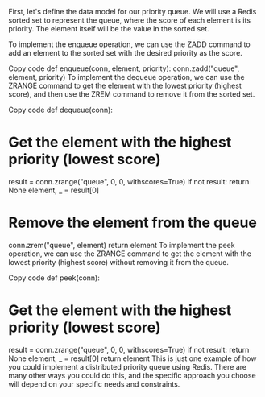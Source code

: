 First, let's define the data model for our priority queue. We will use a Redis sorted set to represent the queue, where the score of each element is its priority. The element itself will be the value in the sorted set.

To implement the enqueue operation, we can use the ZADD command to add an element to the sorted set with the desired priority as the score.

Copy code
def enqueue(conn, element, priority):
conn.zadd("queue", element, priority)
To implement the dequeue operation, we can use the ZRANGE command to get the element with the lowest priority (highest score), and then use the ZREM command to remove it from the sorted set.

Copy code
def dequeue(conn):
# Get the element with the highest priority (lowest score)
result = conn.zrange("queue", 0, 0, withscores=True)
if not result:
return None
element, _ = result[0]
# Remove the element from the queue
conn.zrem("queue", element)
return element
To implement the peek operation, we can use the ZRANGE command to get the element with the lowest priority (highest score) without removing it from the queue.

Copy code
def peek(conn):
# Get the element with the highest priority (lowest score)
result = conn.zrange("queue", 0, 0, withscores=True)
if not result:
return None
element, _ = result[0]
return element
This is just one example of how you could implement a distributed priority queue using Redis. There are many other ways you could do this, and the specific approach you choose will depend on your specific needs and constraints.

